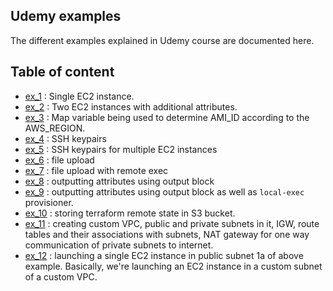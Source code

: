 ## Udemy examples

The different examples explained in Udemy course are documented here.

## Table of content
* [ex_1](./ex_1/) : Single EC2 instance.
* [ex_2](./ex_2/) : Two EC2 instances with additional attributes.
* [ex_3](./ex_3/) : Map variable being used to determine AMI_ID according to the AWS_REGION.
* [ex_4](./ex_4/) : SSH keypairs
* [ex_5](./ex_5/) : SSH keypairs for multiple EC2 instances
* [ex_6](./ex_6/) : file upload
* [ex_7](./ex_7/) : file upload with remote exec
* [ex_8](./ex_8/) : outputting attributes using output block
* [ex_9](./ex_9/) : outputting attributes using output block as well as `local-exec` provisioner.
* [ex_10](./ex_10/) : storing terraform remote state in S3 bucket.
* [ex_11](./ex_11/) : creating custom VPC, public and private subnets in it, IGW, route tables and their associations with subnets, NAT gateway for one way communication of private subnets to internet.
* [ex_12](./ex_12/) : launching a single EC2 instance in public subnet 1a of above example. Basically, we're launching an EC2 instance in a custom subnet of a custom VPC.

